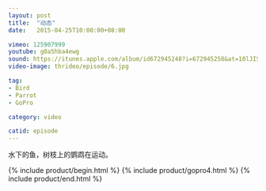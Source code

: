 ```yaml
---
layout: post
title:  "动态"
date:   2015-04-25T10:00:00+08:00

vimeo: 125907999
youtube: g0a5hba4ewg
sound: https://itunes.apple.com/album/id672945248?i=672945258&at=10lJIS
video-image: thrideo/episode/6.jpg

tag: 
- Bird
- Parrot
- GoPro

category: video

catid: episode
---
```


水下的鱼，树枝上的鹦鹉在运动。

{% include product/begin.html %}
{% include product/gopro4.html %}
{% include product/end.html %}